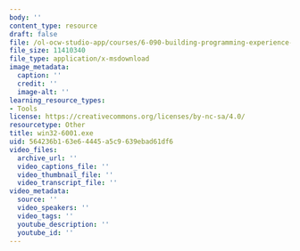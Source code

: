 ```yaml
---
body: ''
content_type: resource
draft: false
file: /ol-ocw-studio-app/courses/6-090-building-programming-experience-a-lead-in-to-6-001-january-iap-2005/win32-6001.exe
file_size: 11410340
file_type: application/x-msdownload
image_metadata:
  caption: ''
  credit: ''
  image-alt: ''
learning_resource_types:
- Tools
license: https://creativecommons.org/licenses/by-nc-sa/4.0/
resourcetype: Other
title: win32-6001.exe
uid: 564236b1-63e6-4445-a5c9-639ebad61df6
video_files:
  archive_url: ''
  video_captions_file: ''
  video_thumbnail_file: ''
  video_transcript_file: ''
video_metadata:
  source: ''
  video_speakers: ''
  video_tags: ''
  youtube_description: ''
  youtube_id: ''
---
```

